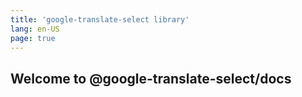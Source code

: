 ```yaml
---
title: 'google-translate-select library'
lang: en-US
page: true
---
```


<!-- Placeholder -->

## Welcome to @google-translate-select/docs